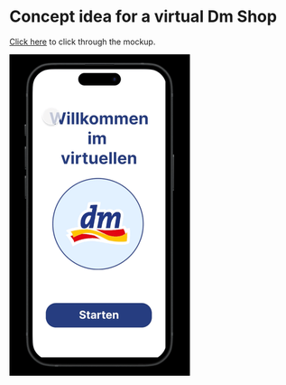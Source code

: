 # Concept idea for a virtual Dm Shop

[Click here](https://www.figma.com/proto/nDjJmsPiMIXRWlpeaWmMFz/Virtueller-Dm-Shop?page-id=0%3A1&type=design&node-id=1-2&viewport=3%2C62%2C0.45&t=HFtJz7rNpHropiwQ-1&scaling=scale-down&starting-point-node-id=1%3A2) to click through the mockup.

![Preview](https://github.com/jasmin-raith/media/blob/main/concept-idea-virtual-dm-shop/concept-idea-virtual-dm-shop.gif?raw=true)
